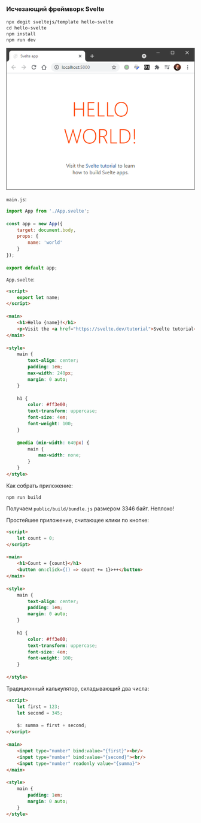 ### Исчезающий фреймворк Svelte

```shell
npx degit sveltejs/template hello-svelte
cd hello-svelte
npm install
npm run dev
```

![hello-svelte](img/hello-svelte.png)

`main.js`:

```javascript
import App from './App.svelte';
 
const app = new App({
    target: document.body,
    props: {
        name: 'world'
    }
});
 
export default app;
```

`App.svelte`:

```html
<script>
    export let name;
</script>
 
<main>
    <h1>Hello {name}!</h1>
    <p>Visit the <a href="https://svelte.dev/tutorial">Svelte tutorial</a> to learn how to build Svelte apps.</p>
</main>
 
<style>
    main {
        text-align: center;
        padding: 1em;
        max-width: 240px;
        margin: 0 auto;
    }
 
    h1 {
        color: #ff3e00;
        text-transform: uppercase;
        font-size: 4em;
        font-weight: 100;
    }
 
    @media (min-width: 640px) {
        main {
            max-width: none;
        }
    }
</style>
```
Как собрать приложение:

```shell
npm run build
```

Получаем `public/build/bundle.js` размером 3346 байт. Неплохо!

Простейшее приложение, считающее клики по кнопке:

```html
<script>
    let count = 0;
</script>
 
<main>
    <h1>Count = {count}</h1>
    <button on:click={() => count += 1}>++</button>
</main>
 
<style>
    main {
        text-align: center;
        padding: 1em;
        margin: 0 auto;
    }
 
    h1 {
        color: #ff3e00;
        text-transform: uppercase;
        font-size: 4em;
        font-weight: 100;
    }
 
</style>
```
Традиционный калькулятор, складывающий два числа:

```html
<script>
    let first = 123;
    let second = 345;
         
    $: summa = first + second;
</script>
 
<main>
    <input type="number" bind:value="{first}"><br/>
    <input type="number" bind:value="{second}"><br/>
    <input type="number" readonly value="{summa}">
</main>
 
<style>
    main {
        padding: 1em;
        margin: 0 auto;
    }
</style>
```

